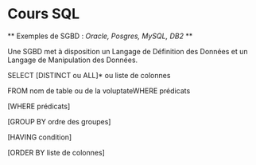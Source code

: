 # Cours SQL

** Exemples de SGBD : *Oracle, Posgres, MySQL, DB2* **

Une SGBD met à disposition un Langage de Définition des Données et un Langage de Manipulation des Données.

SELECT [DISTINCT ou ALL]* ou liste de colonnes

FROM nom de table ou de la voluptateWHERE prédicats

[WHERE prédicats]

[GROUP BY ordre des groupes]

[HAVING condition]

[ORDER BY liste de colonnes]
